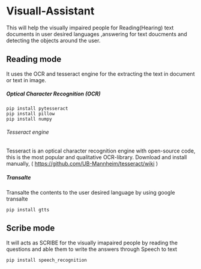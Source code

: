 # Visuall-Assistant
This will help the visually impaired people for Reading(Hearing) text documents in user desired languages ,answering for text doucments and detecting the objects around the user.
## Reading mode
  It uses the OCR and tesseract engine for the extracting the text in document or text in image.
  ##### Optical Character Recognition (OCR)
    pip install pytesseract
    pip install pillow
    pip install numpy
  ###### Tesseract engine
   Tesseract is an optical character recognition engine with open-source code, this is the most popular and qualitative OCR-library.
   Download and install manually,
   ( https://github.com/UB-Mannheim/tesseract/wiki )
  ##### Transalte
   Transalte the contents to the user desired language by using google transalte 
   
    pip install gtts
    
## Scribe mode
  It will acts as SCRIBE for the visually imapaired people by reading the questions and able them to write the answers through Speech to     text
    
    pip install speech_recognition
 
